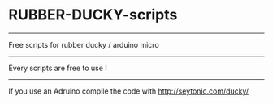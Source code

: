 # RUBBER-DUCKY-scripts
_____________________________________________
Free scripts for rubber ducky / arduino micro
_____________________________________________
Every scripts are free to use !
_____________________________________________
If you use an Adruino compile the code with http://seytonic.com/ducky/
